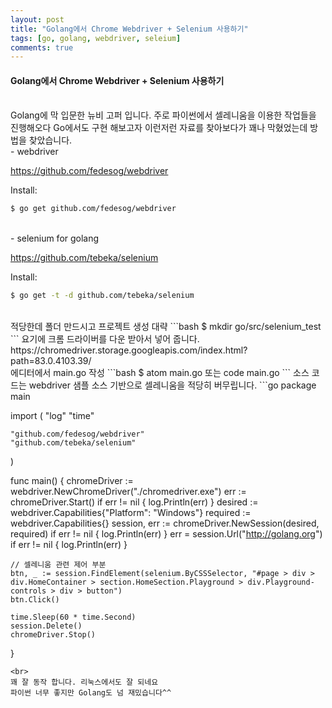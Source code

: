 ```yaml
---
layout: post
title: "Golang에서 Chrome Webdriver + Selenium 사용하기"
tags: [go, golang, webdriver, seleium]
comments: true
---
```


#### Golang에서 Chrome Webdriver + Selenium 사용하기
<br>
Golang에 막 입문한 뉴비 고퍼 입니다.
주로 파이썬에서 셀레니움을 이용한 작업들을 진행해오다 Go에서도
구현 해보고자 이런저런 자료를 찾아보다가 꽤나 막혔었는데 방법을 찾았습니다.
<br>
- webdriver

https://github.com/fedesog/webdriver

Install:
```bash
$ go get github.com/fedesog/webdriver
```
<br>
- selenium for golang

https://github.com/tebeka/selenium

Install:
```bash
$ go get -t -d github.com/tebeka/selenium
```
<br>
적당한데 폴더 만드시고 프로젝트 생성 대략
```bash
$ mkdir go/src/selenium_test
```
요기에 크롬 드라이버를 다운 받아서 넣어 줍니다.
https://chromedriver.storage.googleapis.com/index.html?path=83.0.4103.39/
<br>
에디터에서 main.go 작성
```bash
$ atom main.go 또는 code main.go
```
소스 코드는 webdriver 샘플 소스 기반으로 셀레니움을 적당히 버무립니다.
```go
package main

import (
    "log"
    "time"

    "github.com/fedesog/webdriver"
    "github.com/tebeka/selenium"
)

func main() {
    chromeDriver := webdriver.NewChromeDriver("./chromedriver.exe")
    err := chromeDriver.Start()
    if err != nil {
        log.Println(err)
    }
    desired := webdriver.Capabilities{"Platform": "Windows"}
    required := webdriver.Capabilities{}
    session, err := chromeDriver.NewSession(desired, required)
    if err != nil {
        log.Println(err)
    }
    err = session.Url("http://golang.org")
    if err != nil {
        log.Println(err)
    }

    // 셀레니움 관련 제어 부분
    btn, _ := session.FindElement(selenium.ByCSSSelector, "#page > div > div.HomeContainer > section.HomeSection.Playground > div.Playground-controls > div > button")
    btn.Click()

    time.Sleep(60 * time.Second)
    session.Delete()
    chromeDriver.Stop()
}
```
<br>
꽤 잘 동작 합니다. 리눅스에서도 잘 되네요
파이썬 너무 좋지만 Golang도 넘 재밌습니다^^
